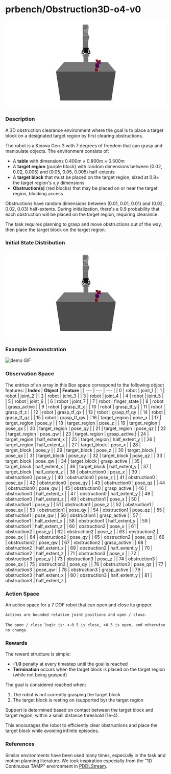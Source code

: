 # prbench/Obstruction3D-o4-v0
![random action GIF](assets/random_action_gifs/Obstruction3D-o4.gif)

### Description
A 3D obstruction clearance environment where the goal is to place a target block on a designated target region by first clearing obstructions.

The robot is a Kinova Gen-3 with 7 degrees of freedom that can grasp and manipulate objects. The environment consists of:
- A **table** with dimensions 0.400m × 0.800m × 0.500m
- A **target region** (purple block) with random dimensions between (0.02, 0.02, 0.005) and (0.05, 0.05, 0.005) half-extents
- A **target block** that must be placed on the target region, sized at 0.8× the target region's x,y dimensions
- **Obstruction(s)** (red blocks) that may be placed on or near the target region, blocking access

Obstructions have random dimensions between (0.01, 0.01, 0.01) and (0.02, 0.02, 0.03) half-extents. During initialization, there's a 0.9 probability that each obstruction will be placed on the target region, requiring clearance.

The task requires planning to grasp and move obstructions out of the way, then place the target block on the target region.

### Initial State Distribution
![initial state GIF](assets/initial_state_gifs/Obstruction3D-o4.gif)

### Example Demonstration
![demo GIF](assets/demo_gifs/Obstruction3D-o4.gif)

### Observation Space
The entries of an array in this Box space correspond to the following object features:
| **Index** | **Object** | **Feature** |
| --- | --- | --- |
| 0 | robot | joint_1 |
| 1 | robot | joint_2 |
| 2 | robot | joint_3 |
| 3 | robot | joint_4 |
| 4 | robot | joint_5 |
| 5 | robot | joint_6 |
| 6 | robot | joint_7 |
| 7 | robot | finger_state |
| 8 | robot | grasp_active |
| 9 | robot | grasp_tf_x |
| 10 | robot | grasp_tf_y |
| 11 | robot | grasp_tf_z |
| 12 | robot | grasp_tf_qx |
| 13 | robot | grasp_tf_qy |
| 14 | robot | grasp_tf_qz |
| 15 | robot | grasp_tf_qw |
| 16 | target_region | pose_x |
| 17 | target_region | pose_y |
| 18 | target_region | pose_z |
| 19 | target_region | pose_qx |
| 20 | target_region | pose_qy |
| 21 | target_region | pose_qz |
| 22 | target_region | pose_qw |
| 23 | target_region | grasp_active |
| 24 | target_region | half_extent_x |
| 25 | target_region | half_extent_y |
| 26 | target_region | half_extent_z |
| 27 | target_block | pose_x |
| 28 | target_block | pose_y |
| 29 | target_block | pose_z |
| 30 | target_block | pose_qx |
| 31 | target_block | pose_qy |
| 32 | target_block | pose_qz |
| 33 | target_block | pose_qw |
| 34 | target_block | grasp_active |
| 35 | target_block | half_extent_x |
| 36 | target_block | half_extent_y |
| 37 | target_block | half_extent_z |
| 38 | obstruction0 | pose_x |
| 39 | obstruction0 | pose_y |
| 40 | obstruction0 | pose_z |
| 41 | obstruction0 | pose_qx |
| 42 | obstruction0 | pose_qy |
| 43 | obstruction0 | pose_qz |
| 44 | obstruction0 | pose_qw |
| 45 | obstruction0 | grasp_active |
| 46 | obstruction0 | half_extent_x |
| 47 | obstruction0 | half_extent_y |
| 48 | obstruction0 | half_extent_z |
| 49 | obstruction1 | pose_x |
| 50 | obstruction1 | pose_y |
| 51 | obstruction1 | pose_z |
| 52 | obstruction1 | pose_qx |
| 53 | obstruction1 | pose_qy |
| 54 | obstruction1 | pose_qz |
| 55 | obstruction1 | pose_qw |
| 56 | obstruction1 | grasp_active |
| 57 | obstruction1 | half_extent_x |
| 58 | obstruction1 | half_extent_y |
| 59 | obstruction1 | half_extent_z |
| 60 | obstruction2 | pose_x |
| 61 | obstruction2 | pose_y |
| 62 | obstruction2 | pose_z |
| 63 | obstruction2 | pose_qx |
| 64 | obstruction2 | pose_qy |
| 65 | obstruction2 | pose_qz |
| 66 | obstruction2 | pose_qw |
| 67 | obstruction2 | grasp_active |
| 68 | obstruction2 | half_extent_x |
| 69 | obstruction2 | half_extent_y |
| 70 | obstruction2 | half_extent_z |
| 71 | obstruction3 | pose_x |
| 72 | obstruction3 | pose_y |
| 73 | obstruction3 | pose_z |
| 74 | obstruction3 | pose_qx |
| 75 | obstruction3 | pose_qy |
| 76 | obstruction3 | pose_qz |
| 77 | obstruction3 | pose_qw |
| 78 | obstruction3 | grasp_active |
| 79 | obstruction3 | half_extent_x |
| 80 | obstruction3 | half_extent_y |
| 81 | obstruction3 | half_extent_z |


### Action Space
An action space for a 7 DOF robot that can open and close its gripper.

    Actions are bounded relative joint positions and open / close.

    The open / close logic is: <-0.5 is close, >0.5 is open, and otherwise no change.


### Rewards
The reward structure is simple:
- **-1.0** penalty at every timestep until the goal is reached
- **Termination** occurs when the target block is placed on the target region (while not being grasped)

The goal is considered reached when:
1. The robot is not currently grasping the target block
2. The target block is resting on (supported by) the target region

Support is determined based on contact between the target block and target region, within a small distance threshold (1e-4).

This encourages the robot to efficiently clear obstructions and place the target block while avoiding infinite episodes.


### References
Similar environments have been used many times, especially in the task and motion planning literature. We took inspiration especially from the "1D Continuous TAMP" environment in [PDDLStream](https://github.com/caelan/pddlstream).
